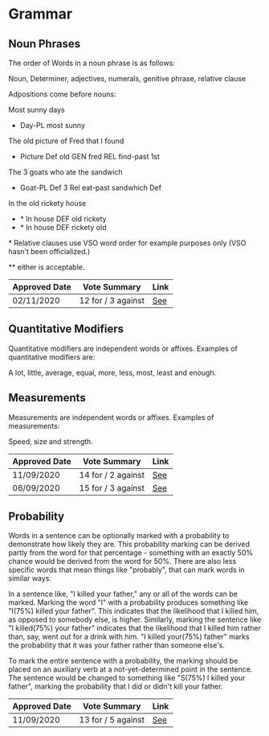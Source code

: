 # Grammar

## Noun Phrases

The order of Words in a noun phrase is as follows:

Noun, Determiner, adjectives, numerals, genitive phrase, relative clause 

Adpositions come before nouns:

Most sunny days
- Day-PL most sunny

The old picture of Fred that I found
- Picture Def old GEN fred REL find-past 1st

The 3 goats who ate the sandwich
- Goat-PL Def 3 Rel eat-past sandwhich Def

In the old rickety house
- \* In house DEF old rickety
- \* In house DEF rickety old 

\* Relative clauses use VSO word order for example purposes only (VSO hasn't been officialized.)

\*\* either is acceptable.

| Approved Date |    Vote Summary    | Link                                                                                                                    |
| ------------- | :----------------: | ----------------------------------------------------------------------------------------------------------------------- |
| 02/11/2020    | 12 for / 3 against | [See](https://www.reddit.com/r/EncapsulatedLanguage/comments/jl93z7/official_proposal_vote_to_establish_noun_phase/)    |

## Quantitative Modifiers
Quantitative modifiers are independent words or affixes. Examples of quantitative modifiers are:

A lot, little, average, equal, more, less, most, least and enough.

## Measurements
Measurements are independent words or affixes. Examples of measurements:

Speed, size and strength.

| Approved Date |    Vote Summary    | Link                                                                                                                    |
| ------------- | :----------------: | ----------------------------------------------------------------------------------------------------------------------- |
| 11/09/2020    | 14 for / 2 against | [See](https://www.reddit.com/r/EncapsulatedLanguage/comments/ip4duf/official_proposal_vote_to_modify_the_quantitative/) |
| 06/09/2020    | 15 for / 3 against | [See](https://www.reddit.com/r/EncapsulatedLanguage/comments/ilsovd/official_proposal_vote_to_officialize_the/)         |

## Probability

Words in a sentence can be optionally marked with a probability to demonstrate how likely they are. This probability marking can be derived partly from the word for that percentage - something with an exactly 50% chance would be derived from the word for 50%. There are also less specific words that mean things like "probably", that can mark words in similar ways.

In a sentence like, "I killed your father," any or all of the words can be marked. Marking the word "I" with a probability produces something like "I(75%) killed your father". This indicates that the likelihood that I killed him, as opposed to somebody else, is higher. Similarly, marking the sentence like "I killed(75%) your father" indicates that the likelihood that I killed him rather than, say, went out for a drink with him. "I killed your(75%) father" marks the probability that it was your father rather than someone else's.

To mark the entire sentence with a probability, the marking should be placed on an auxiliary verb at a not-yet-determined point in the sentence. The sentence would be changed to something like "S(75%) I killed your father", marking the probability that I did or didn't kill your father.

| Approved Date |    Vote Summary    | Link                                                                                                                    |
| ------------- | :----------------: | ----------------------------------------------------------------------------------------------------------------------- |
| 11/09/2020    | 13 for / 5 against | [See](https://www.reddit.com/r/EncapsulatedLanguage/comments/ip8hia/official_proposal_vote_to_officialize_marking_of/) |